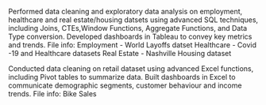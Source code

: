 Performed data cleaning and exploratory data analysis on employment, healthcare and real estate/housing datsets using advanced SQL techniques, including Joins, CTEs,Window Functions, Aggregate Functions, and Data Type conversion. Developed dashboards in Tableau to convey key metrics and trends.
File info:
Employment - World Layoffs datset
Healthcare - Covid -19 and Healthcare datasets
Real Estate - Nashville Housing dataset

Conducted data cleaning on retail dataset using advanced Excel functions, including Pivot tables to summarize data. Built dashboards in Excel to communicate demographic segments, customer behaviour and income trends. 
File info: Bike Sales
